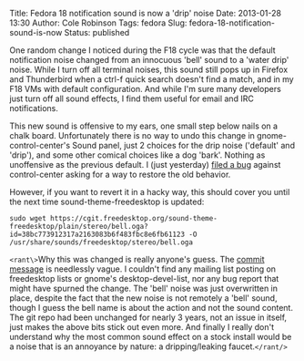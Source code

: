 Title: Fedora 18 notification sound is now a 'drip' noise
Date: 2013-01-28 13:30
Author: Cole Robinson
Tags: fedora
Slug: fedora-18-notification-sound-is-now
Status: published

One random change I noticed during the F18 cycle was that the default notification noise changed from an innocuous 'bell' sound to a 'water drip' noise. While I turn off all terminal noises, this sound still pops up in Firefox and Thunderbird when a ctrl-f quick search doesn't find a match, and in my F18 VMs with default configuration. And while I'm sure many developers just turn off all sound effects, I find them useful for email and IRC notifications.

This new sound is offensive to my ears, one small step below nails on a chalk board. Unfortunately there is no way to undo this change in gnome-control-center's Sound panel, just 2 choices for the drip noise ('default' and 'drip'), and some other comical choices like a dog 'bark'. Nothing as unoffensive as the previous default. I (just yesterday) [filed a bug](https://bugzilla.redhat.com/show_bug.cgi?id=904299) against control-center asking for a way to restore the old behavior.

However, if you want to revert it in a hacky way, this should cover you until the next time sound-theme-freedesktop is updated:


```
sudo wget https://cgit.freedesktop.org/sound-theme-freedesktop/plain/stereo/bell.oga?id=38bc773912317a2163083b6f483fbc8e6fb61123 -O /usr/share/sounds/freedesktop/stereo/bell.oga
```


`<rant\>`Why this was changed is really anyone's guess. The [commit message](https://cgit.freedesktop.org/sound-theme-freedesktop/commit/?id=18e55993d311444854a73ed6b6e6670fcbac4946) is needlessly vague. I couldn't find any mailing list posting on freedesktop lists or gnome's desktop-devel-list, nor any bug report that might have spurned the change. The 'bell' noise was just overwritten in place, despite the fact that the new noise is not remotely a 'bell' sound, though I guess the bell name is about the action and not the sound content. The git repo had been unchanged for nearly 3 years, not an issue in itself, just makes the above bits stick out even more. And finally I really don't understand why the most common sound effect on a stock install would be a noise that is an annoyance by nature: a dripping/leaking faucet.`</rant/>`
